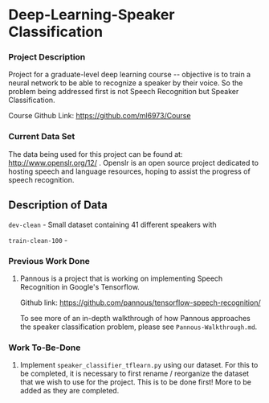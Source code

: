 Deep-Learning-Speaker Classification
====================================

### Project Description ###

Project for a graduate-level deep learning course -- objective is to train a neural network to be able to recognize a speaker by their voice. So the problem being addressed first is not Speech Recognition but Speaker Classification.

Course Github Link: https://github.com/ml6973/Course

### Current Data Set ###

The data being used for this project can be found at: http://www.openslr.org/12/ . Openslr is an open source project dedicated to hosting speech and language resources, hoping to assist the progress of speech recognition.

## Description of Data ##

`dev-clean` - Small dataset containing 41 different speakers with 

`train-clean-100` - 

### Previous Work Done ###

   1. Pannous is a project that is working on implementing Speech Recognition in Google's Tensorflow. 
   
       Github link: https://github.com/pannous/tensorflow-speech-recognition/
   
       To see more of an in-depth walkthrough of how Pannous approaches the speaker classification problem, please see `Pannous-Walkthrough.md`.
       
### Work To-Be-Done ###

   1. Implement `speaker_classifier_tflearn.py` using our dataset. For this to be completed, it is necessary to first rename / reorganize the dataset that we wish to use for the project. This is to be done first! More to be added as they are completed.
